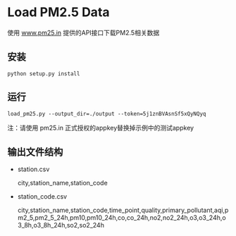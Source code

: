 # Load PM2.5 Data

使用 www.pm25.in 提供的API接口下载PM2.5相关数据

## 安装

	python setup.py install


## 运行

	load_pm25.py --output_dir=./output --token=5j1znBVAsnSf5xQyNQyq

注：请使用 pm25.in 正式授权的appkey替换掉示例中的测试appkey

## 输出文件结构

* station.csv

	city,station_name,station_code

* station_code.csv

	city,station_name,station_code,time_point,quality,primary_pollutant,aqi,pm2_5,pm2_5_24h,pm10,pm10_24h,co,co_24h,no2,no2_24h,o3,o3_24h,o3_8h,o3_8h_24h,so2,so2_24h
